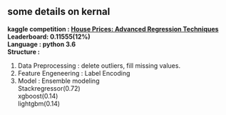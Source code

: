 ## some details on kernal
**kaggle competition : [House Prices: Advanced Regression Techniques](https://www.kaggle.com/c/house-prices-advanced-regression-techniques)**  
**Leaderboard: 0.11555(12%)**  
**Language : python 3.6**  
**Structure :**   
1. Data Preprocessing : delete outliers, fill missing values.  
2. Feature Engeneering : Label Encoding  
3. Model : Ensemble modeling   
Stackregressor(0.72)  
xgboost(0.14)    
lightgbm(0.14)  
